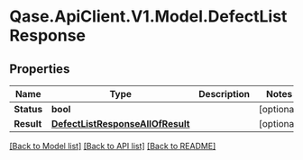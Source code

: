 # Qase.ApiClient.V1.Model.DefectListResponse

## Properties

Name | Type | Description | Notes
------------ | ------------- | ------------- | -------------
**Status** | **bool** |  | [optional] 
**Result** | [**DefectListResponseAllOfResult**](DefectListResponseAllOfResult.md) |  | [optional] 

[[Back to Model list]](../../README.md#documentation-for-models) [[Back to API list]](../../README.md#documentation-for-api-endpoints) [[Back to README]](../../README.md)


